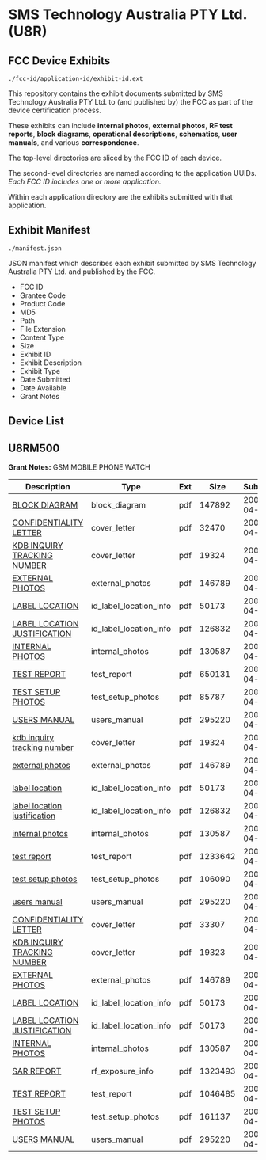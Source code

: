 # SMS Technology Australia PTY Ltd. (U8R)
## FCC Device Exhibits

```
./fcc-id/application-id/exhibit-id.ext
```

This repository contains the exhibit documents submitted by SMS Technology Australia PTY Ltd. to (and published by) the FCC as part of the device certification process.

These exhibits can include **internal photos**, **external photos**, **RF test reports**, **block diagrams**, **operational descriptions**, **schematics**, **user manuals**, and various **correspondence**.

The top-level directories are sliced by the FCC ID of each device.

The second-level directories are named according to the application UUIDs. *Each FCC ID includes one or more application.*

Within each application directory are the exhibits submitted with that application. 

## Exhibit Manifest

```
./manifest.json
```

JSON manifest which describes each exhibit submitted by SMS Technology Australia PTY Ltd. and published by the FCC.

- FCC ID
- Grantee Code
- Product Code
- MD5
- Path
- File Extension
- Content Type
- Size
- Exhibit ID
- Exhibit Description
- Exhibit Type
- Date Submitted
- Date Available
- Grant Notes

## Device List
## U8RM500
**Grant Notes:** GSM MOBILE PHONE WATCH

| Description | Type | Ext | Size | Submitted | Available |
| ----------- | ---- | --- | ---- | --------- | --------- |
| [BLOCK DIAGRAM](U8RM500/c541ad8c2eb7e4782aacb1dc04a9e0e7/785383.pdf) | block_diagram | pdf | 147892 | 2007-04-26 | 2007-04-27 |
| [CONFIDENTIALITY LETTER](U8RM500/c541ad8c2eb7e4782aacb1dc04a9e0e7/785384.pdf) | cover_letter | pdf | 32470 | 2007-04-26 | 2007-04-27 |
| [KDB INQUIRY TRACKING NUMBER](U8RM500/c541ad8c2eb7e4782aacb1dc04a9e0e7/785387.pdf) | cover_letter | pdf | 19324 | 2007-04-26 | 2007-04-27 |
| [EXTERNAL PHOTOS](U8RM500/c541ad8c2eb7e4782aacb1dc04a9e0e7/785373.pdf) | external_photos | pdf | 146789 | 2007-04-26 | 2007-04-27 |
| [LABEL LOCATION](U8RM500/c541ad8c2eb7e4782aacb1dc04a9e0e7/785376.pdf) | id_label_location_info | pdf | 50173 | 2007-04-26 | 2007-04-27 |
| [LABEL LOCATION JUSTIFICATION](U8RM500/c541ad8c2eb7e4782aacb1dc04a9e0e7/785377.pdf) | id_label_location_info | pdf | 126832 | 2007-04-26 | 2007-04-27 |
| [INTERNAL PHOTOS](U8RM500/c541ad8c2eb7e4782aacb1dc04a9e0e7/785374.pdf) | internal_photos | pdf | 130587 | 2007-04-26 | 2007-04-27 |
| [TEST REPORT](U8RM500/c541ad8c2eb7e4782aacb1dc04a9e0e7/785390.pdf) | test_report | pdf | 650131 | 2007-04-26 | 2007-04-27 |
| [TEST SETUP PHOTOS](U8RM500/c541ad8c2eb7e4782aacb1dc04a9e0e7/785391.pdf) | test_setup_photos | pdf | 85787 | 2007-04-26 | 2007-04-27 |
| [USERS MANUAL](U8RM500/c541ad8c2eb7e4782aacb1dc04a9e0e7/785379.pdf) | users_manual | pdf | 295220 | 2007-04-26 | 2007-04-27 |
| [kdb inquiry tracking number](U8RM500/7379a0a53abf9fcf3e06309c3060f7cf/785375.pdf) | cover_letter | pdf | 19324 | 2007-04-26 | 2007-04-27 |
| [external photos](U8RM500/7379a0a53abf9fcf3e06309c3060f7cf/785373.pdf) | external_photos | pdf | 146789 | 2007-04-26 | 2007-04-27 |
| [label location](U8RM500/7379a0a53abf9fcf3e06309c3060f7cf/785376.pdf) | id_label_location_info | pdf | 50173 | 2007-04-26 | 2007-04-27 |
| [label location justification](U8RM500/7379a0a53abf9fcf3e06309c3060f7cf/785377.pdf) | id_label_location_info | pdf | 126832 | 2007-04-26 | 2007-04-27 |
| [internal photos](U8RM500/7379a0a53abf9fcf3e06309c3060f7cf/785374.pdf) | internal_photos | pdf | 130587 | 2007-04-26 | 2007-04-27 |
| [test report](U8RM500/7379a0a53abf9fcf3e06309c3060f7cf/785372.pdf) | test_report | pdf | 1233642 | 2007-04-26 | 2007-04-27 |
| [test setup photos](U8RM500/7379a0a53abf9fcf3e06309c3060f7cf/785378.pdf) | test_setup_photos | pdf | 106090 | 2007-04-26 | 2007-04-27 |
| [users manual](U8RM500/7379a0a53abf9fcf3e06309c3060f7cf/785379.pdf) | users_manual | pdf | 295220 | 2007-04-26 | 2007-04-27 |
| [CONFIDENTIALITY LETTER](U8RM500/d91fc9f7cb4d06ca8e90d91a917f41e1/785398.pdf) | cover_letter | pdf | 33307 | 2007-04-26 | 2007-04-27 |
| [KDB INQUIRY TRACKING NUMBER](U8RM500/d91fc9f7cb4d06ca8e90d91a917f41e1/785402.pdf) | cover_letter | pdf | 19323 | 2007-04-26 | 2007-04-27 |
| [EXTERNAL PHOTOS](U8RM500/d91fc9f7cb4d06ca8e90d91a917f41e1/785373.pdf) | external_photos | pdf | 146789 | 2007-04-26 | 2007-04-27 |
| [LABEL LOCATION](U8RM500/d91fc9f7cb4d06ca8e90d91a917f41e1/785376.pdf) | id_label_location_info | pdf | 50173 | 2007-04-26 | 2007-04-27 |
| [LABEL LOCATION JUSTIFICATION](U8RM500/d91fc9f7cb4d06ca8e90d91a917f41e1/785376.pdf) | id_label_location_info | pdf | 50173 | 2007-04-26 | 2007-04-27 |
| [INTERNAL PHOTOS](U8RM500/d91fc9f7cb4d06ca8e90d91a917f41e1/785374.pdf) | internal_photos | pdf | 130587 | 2007-04-26 | 2007-04-27 |
| [SAR REPORT](U8RM500/d91fc9f7cb4d06ca8e90d91a917f41e1/785405.pdf) | rf_exposure_info | pdf | 1323493 | 2007-04-26 | 2007-04-27 |
| [TEST REPORT](U8RM500/d91fc9f7cb4d06ca8e90d91a917f41e1/785400.pdf) | test_report | pdf | 1046485 | 2007-04-26 | 2007-04-27 |
| [TEST SETUP PHOTOS](U8RM500/d91fc9f7cb4d06ca8e90d91a917f41e1/785406.pdf) | test_setup_photos | pdf | 161137 | 2007-04-26 | 2007-04-27 |
| [USERS MANUAL](U8RM500/d91fc9f7cb4d06ca8e90d91a917f41e1/785379.pdf) | users_manual | pdf | 295220 | 2007-04-26 | 2007-04-27 |

